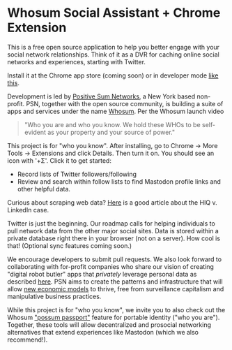 # Whosum Social Assistant + Chrome Extension

This is a free open source application to help you better engage with your social network relationships. Think of it as a DVR for caching online social networks and experiences, starting with Twitter.

Install it at the Chrome app store (coming soon) or in developer mode [like this](https://developer.chrome.com/docs/extensions/mv3/getstarted/development-basics/#load-unpacked).

Development is led by [Positive Sum Networks](https://positivesum.net), a New York based non-profit. PSN, together with the open source community, is building a suite of apps and services under the name [Whosum](https://whosum.com). Per the Whosum launch video 
>"Who you are and who you know. We hold these WHOs to be self-evident as your property and your source of power." 

This project is for "who you know". After installing, go to Chrome -> More Tools -> Extensions and click Details. Then turn it on. You should see an icon with '+Σ'. Click it to get started:
- Record lists of Twitter followers/following
- Review and search within follow lists to find Mastodon profile links and other helpful data.

Curious about scraping web data? [Here](cpomagazine.com/data-privacy/what-the-hiq-vs-linkedin-case-means-for-automated-web-scraping/) is a good article about the HIQ v. LinkedIn case.

Twitter is just the beginning. Our roadmap calls for helping individuals to pull network data from the other major social sites. Data is stored within a private database right there in your browser (not on a server). How cool is that! (Optional sync features coming soon.)

We encourage developers to submit pull requests. We also look forward to collaborating with for-profit companies who share our vision of creating "digital robot butler" apps that *privately* leverage personal data as described [here](https://scafaria.com/planning-the-human-centric-web-1bcd2b275a81). PSN aims to create the patterns and infrastructure that will allow [new economic models](https://prosocialcapitalism.com) to thrive, free from surveillance capitalism and manipulative business practices. 

While this project is for "who you know", we invite you to also check out the Whosum ["possum passport"](https://whosum.com/prove) feature for portable identity ("who you are"). Together, these tools will allow decentralized and prosocial networking alternatives that extend experiences like Mastodon (which we also recommend!).
